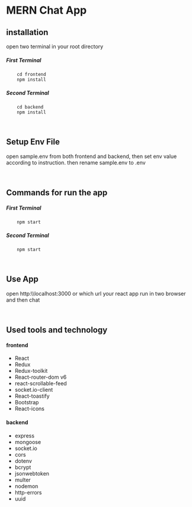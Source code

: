 # MERN Chat App

## installation

<p> open two terminal in your root directory</p>

##### First Terminal

```
    cd frontend
    npm install
```

##### Second Terminal

```
    cd backend
    npm install
```

</br>

## Setup Env File

<p> open sample.env from both frontend and backend, then set env value according to instruction. then rename sample.env to .env </p>
</br>

## Commands for run the app

##### First Terminal

```
    npm start
```

##### Second Terminal

```
    npm start
```

</br>

## Use App

<p>open http:\\localhost:3000 or which url your react app run in two browser and then chat</p>

</br>

## Used tools and technology

#### frontend

- React
- Redux
- Redux-toolkit
- React-router-dom v6
- react-scrollable-feed
- socket.io-client
- React-toastify
- Bootstrap
- React-icons

#### backend

- express
- mongoose
- socket.io
- cors
- dotenv
- bcrypt
- jsonwebtoken
- multer
- nodemon
- http-errors
- uuid
